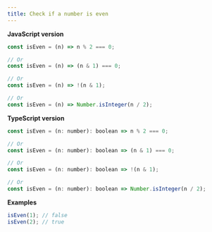 ```yaml
---
title: Check if a number is even
---
```


**JavaScript version**

```js
const isEven = (n) => n % 2 === 0;

// Or
const isEven = (n) => (n & 1) === 0;

// Or
const isEven = (n) => !(n & 1);

// Or
const isEven = (n) => Number.isInteger(n / 2);
```

**TypeScript version**

```js
const isEven = (n: number): boolean => n % 2 === 0;

// Or
const isEven = (n: number): boolean => (n & 1) === 0;

// Or
const isEven = (n: number): boolean => !(n & 1);

// Or
const isEven = (n: number): boolean => Number.isInteger(n / 2);
```

**Examples**

```js
isEven(1); // false
isEven(2); // true
```
